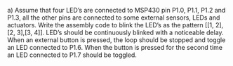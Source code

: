 a)	Assume that four LED’s are connected to MSP430 pin P1.0, P1.1, P1.2 and P1.3, all the other pins are connected to some external sensors, LEDs and actuators. Write the assembly code to blink the LED’s as the pattern [[1, 2],[2, 3],[3, 4]]. LED’s should be continuously blinked with a noticeable delay. When an external button is pressed, the loop should be stopped and toggle an LED connected to P1.6. When the button is pressed for the second time an LED connected to P1.7 should be toggled.   
